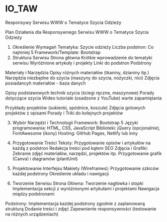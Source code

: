 # IO_TAW
Responsywy Serwisu WWW o Tematyce Szycia Odzieży

Plan Działania dla Responsywnego Serwisu WWW o Tematyce Szycia Odzieży
1. Określenie Wymagań
  Tematyka: Szycie odzieży
  Liczba podstron: Co najmniej 5
  Framework/Template: Bootstrap
2. Struktura Serwisu
  Strona główna
  Krótkie wprowadzenie do tematyki serwisu
  Wyróżnione artykuły i projekty
  Linki do podstron
  Podstrony

Materiały i Narzędzia
  Opisy różnych materiałów (tkaniny, dzianiny itp.)
  Narzędzia niezbędne do szycia (maszyny do szycia, nożyczki, nici)
  Zdjęcia posiadancyh materiałów - baza danych 
  

Opisy podstawowych technik szycia (ściegi ręczne, maszynowe)
  Porady dotyczące szycia
  Wideo tutoriale (osadzone z YouTube) warte zapamiętania

Przykłady projektów (sukienki, spódnice, koszule)
  Zdjęcia gotowych projektów z opisami
  Porady i Triki do kolejnych projektów

3. Wybór Narzędzi i Technologii
  Framework: Bootstrap 5
  Języki programowania: HTML, CSS, JavaScript
  Biblioteki: jQuery (opcjonalnie), FontAwesome (ikony)
  Hosting: GitHub Pages, Netlify lub inny

4. Przygotowanie Treści
Teksty:
  Przygotowanie opisów i artykułów na każdą z podstron
  Redakcja treści pod kątem SEO
  Zdjęcia i Grafiki:
  Zebranie zdjęć materiałów, narzędzi, projektów itp.
  Przygotowanie grafik (Canva) i diagramów (plantUml)

6. Projektowanie Interfejsu
Makiety (Wireframes):
Przygotowanie szkiców każdej podstrony
Określenie układu i nawigacji

7. Tworzenie Serwisu
Strona Główna:
  Tworzenie nagłówka i stopki
  Implementacja sekcji z wyróżnionymi artykułami i projektami
  Nawigacja między podstronami

Podstrony:
  Implementacja każdej podstrony zgodnie z zaplanowaną strukturą
  Dodanie treści i zdjęć
  Zapewnienie responsywności (testowanie na różnych urządzeniach)
